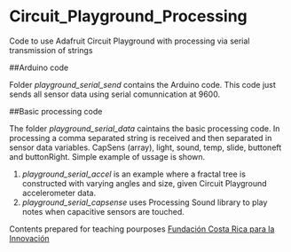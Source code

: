 # Circuit_Playground_Processing
Code to use Adafruit Circuit Playground with processing via serial transmission of strings

##Arduino code

Folder *playground_serial_send* contains the Arduino code. This code just sends all sensor data using serial comunnication at 9600.

##Basic processing code

The folder *playground_serial_data* caintains the basic processing code.  In processing a comma separated string is received and then separated in sensor data variables. CapSens (array), light, sound, temp, slide, buttoneft and buttonRight.  Simple example of ussage is shown.

1. *playground_serial_accel* is an example where a fractal tree is constructed with varying angles and size, given Circuit Playground accelerometer data.
2. *playground_serial_capsense* uses Processing Sound library to play notes when capacitive sensors are touched.

Contents prepared for teaching pourposes [Fundación Costa Rica para la Innovación](http://funcostarica.org/)
